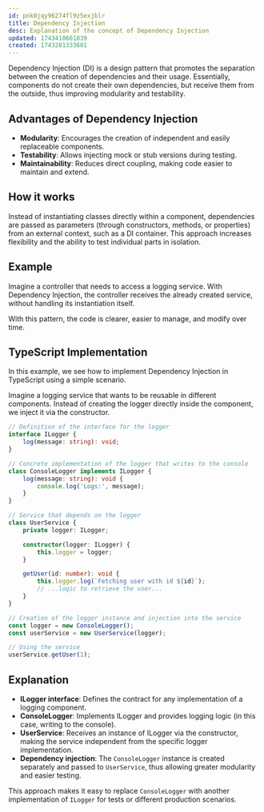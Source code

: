 ```yaml
---
id: pnk0jqy96274fl9z5exjblr
title: Dependency Injection
desc: Explanation of the concept of Dependency Injection
updated: 1743410661839
created: 1743281333601
---
```

Dependency Injection (DI) is a design pattern that promotes the separation between the creation of dependencies and their usage. Essentially, components do not create their own dependencies, but receive them from the outside, thus improving modularity and testability.

## Advantages of Dependency Injection

- **Modularity**: Encourages the creation of independent and easily replaceable components.
- **Testability**: Allows injecting mock or stub versions during testing.
- **Maintainability**: Reduces direct coupling, making code easier to maintain and extend.

## How it works

Instead of instantiating classes directly within a component, dependencies are passed as parameters (through constructors, methods, or properties) from an external context, such as a DI container. This approach increases flexibility and the ability to test individual parts in isolation.

## Example

Imagine a controller that needs to access a logging service. With Dependency Injection, the controller receives the already created service, without handling its instantiation itself.

With this pattern, the code is clearer, easier to manage, and modify over time.

## TypeScript Implementation

In this example, we see how to implement Dependency Injection in TypeScript using a simple scenario.

Imagine a logging service that wants to be reusable in different components. Instead of creating the logger directly inside the component, we inject it via the constructor.

```typescript
// Definition of the interface for the logger
interface ILogger {
    log(message: string): void;
}

// Concrete implementation of the logger that writes to the console
class ConsoleLogger implements ILogger {
    log(message: string): void {
        console.log('Logs:', message);
    }
}

// Service that depends on the logger
class UserService {
    private logger: ILogger;

    constructor(logger: ILogger) {
        this.logger = logger;
    }

    getUser(id: number): void {
        this.logger.log(`Fetching user with id ${id}`);
        // ...logic to retrieve the user...
    }
}

// Creation of the logger instance and injection into the service
const logger = new ConsoleLogger();
const userService = new UserService(logger);

// Using the service
userService.getUser(1);
```

## Explanation

- **ILogger interface**: Defines the contract for any implementation of a logging component.
- **ConsoleLogger**: Implements ILogger and provides logging logic (in this case, writing to the console).
- **UserService**: Receives an instance of ILogger via the constructor, making the service independent from the specific logger implementation.
- **Dependency injection**: The `ConsoleLogger` instance is created separately and passed to `UserService`, thus allowing greater modularity and easier testing.

This approach makes it easy to replace `ConsoleLogger` with another implementation of `ILogger` for tests or different production scenarios.
